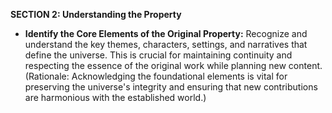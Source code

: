 

**SECTION 2: Understanding the Property**
- **Identify the Core Elements of the Original Property:** Recognize and understand the key themes, characters, settings, and narratives that define the universe. This is crucial for maintaining continuity and respecting the essence of the original work while planning new content. (Rationale: Acknowledging the foundational elements is vital for preserving the universe's integrity and ensuring that new contributions are harmonious with the established world.)